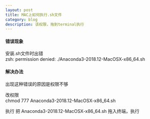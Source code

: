 ```yaml
---
layout: post
title: MAC上如何执行.sh文件        
category: blog
description: 该权限，拖到terminal执行          
--- 
```


 
#### 错误现象  
安装.sh文件时出错  
zsh: permission denied: ./Anaconda3-2018.12-MacOSX-x86_64.sh   

#### 解决办法  
出现这种错误的原因是权限不够  

改权限   
chmod 777 Anaconda3-2018.12-MacOSX-x86_64.sh  

执行 把 Anaconda3-2018.12-MacOSX-x86_64.sh 拖入终端，执行  

 


